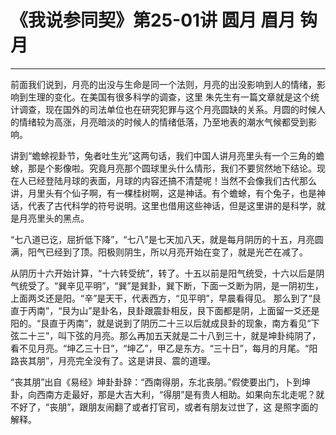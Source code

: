 # 《我说参同契》第25-01讲 圆月 眉月 钩月

------

前面我们说到，月亮的出没与生命是同一个法则，月亮的出没影响到人的情绪，影响到生理的变化。在美国有很多科学的调查，这里 朱先生有一篇文章就是这个统计调查，现在国外的司法单位也在研究犯罪与这个月亮圆缺的关系。月圆的时候人的情绪较为高涨，月亮暗淡的时候人的情绪低落，乃至地表的潮水气候都受到影响。

讲到“蟾蜍视卦节，兔者吐生光”这两句话，我们中国人讲月亮里头有一个三角的蟾蜍，那是个影像啦。究竟月亮那个圆球里头什么情形，我们不要贸然地下结论。现在人已经登陆月球的表面，月球的内容还搞不清楚呢！当然不会像我们古代那么讲，月里头有个仙子啊，有一棵桂树啊，这是神话。有个蟾蜍，有个兔子，也是神话，代表了古代科学的符号说明。这里也借用这些神话，但是这里讲的是科学，就是月亮里头的黑点。

“七八道已讫，屈折低下降”，“七八”是七天加八天，就是每月阴历的十五，月亮圆满，阳气已经到了顶。阳极则阴生，所以月亮开始在变了，就是光芒在减了。

从阴历十六开始计算，“十六转受统”，转了。十五以前是阳气统受，十六以后是阴气统受了。“巽辛见平明”，“巽”是巽卦，巽下断，下面一爻断为阴，是一阴初生，上面两爻还是阳。“辛”是天干，代表西方，“见平明”，早晨看得见。 那么到了“艮直于丙南”，“艮为山”是卦名，艮卦跟震卦相反，艮下面都是阴，上面留一爻还是阳的。“艮直于丙南”，就是说到了阴历二十三以后就成艮卦的现象，南方看见“下弦二十三”，叫下弦的月亮。那么再加五天就是二十八到三十，就是坤卦纯阴了，看不见月亮。“坤乙三十日”，“坤乙”，甲乙是东方。“三十日”，每月的月尾。“阳路丧其朋”，月亮完全没有了。这是讲艮、震的道理。

“丧其朋”出自《易经》坤卦卦辞：“西南得朋，东北丧朋。”假使要出门，卜到坤卦，向西南方走最好，那是大吉大利，“得朋”是有贵人相助。如果向东北走呢？就不好了，“丧朋”，跟朋友闹翻了或者打官司，或者有朋友过世了，这 是照字面的解释。